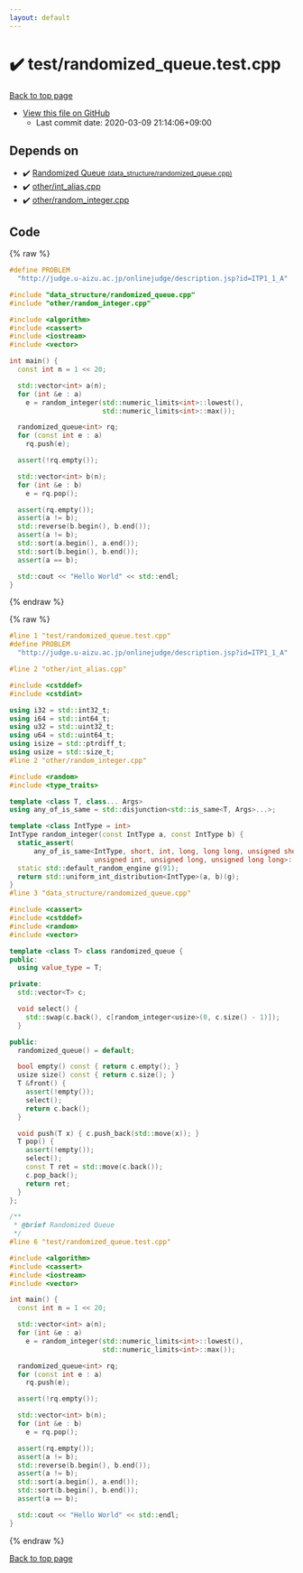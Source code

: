 ```yaml
---
layout: default
---
```


<!-- mathjax config similar to math.stackexchange -->
<script type="text/javascript" async
  src="https://cdnjs.cloudflare.com/ajax/libs/mathjax/2.7.5/MathJax.js?config=TeX-MML-AM_CHTML">
</script>
<script type="text/x-mathjax-config">
  MathJax.Hub.Config({
    TeX: { equationNumbers: { autoNumber: "AMS" }},
    tex2jax: {
      inlineMath: [ ['$','$'] ],
      processEscapes: true
    },
    "HTML-CSS": { matchFontHeight: false },
    displayAlign: "left",
    displayIndent: "2em"
  });
</script>

<script type="text/javascript" src="https://cdnjs.cloudflare.com/ajax/libs/jquery/3.4.1/jquery.min.js"></script>
<script src="https://cdn.jsdelivr.net/npm/jquery-balloon-js@1.1.2/jquery.balloon.min.js" integrity="sha256-ZEYs9VrgAeNuPvs15E39OsyOJaIkXEEt10fzxJ20+2I=" crossorigin="anonymous"></script>
<script type="text/javascript" src="../../assets/js/copy-button.js"></script>
<link rel="stylesheet" href="../../assets/css/copy-button.css" />


# :heavy_check_mark: test/randomized_queue.test.cpp

<a href="../../index.html">Back to top page</a>

* <a href="{{ site.github.repository_url }}/blob/master/test/randomized_queue.test.cpp">View this file on GitHub</a>
    - Last commit date: 2020-03-09 21:14:06+09:00




## Depends on

* :heavy_check_mark: <a href="../../library/data_structure/randomized_queue.cpp.html">Randomized Queue <small>(data_structure/randomized_queue.cpp)</small></a>
* :heavy_check_mark: <a href="../../library/other/int_alias.cpp.html">other/int_alias.cpp</a>
* :heavy_check_mark: <a href="../../library/other/random_integer.cpp.html">other/random_integer.cpp</a>


## Code

<a id="unbundled"></a>
{% raw %}
```cpp
#define PROBLEM                                                                \
  "http://judge.u-aizu.ac.jp/onlinejudge/description.jsp?id=ITP1_1_A"

#include "data_structure/randomized_queue.cpp"
#include "other/random_integer.cpp"

#include <algorithm>
#include <cassert>
#include <iostream>
#include <vector>

int main() {
  const int n = 1 << 20;

  std::vector<int> a(n);
  for (int &e : a)
    e = random_integer(std::numeric_limits<int>::lowest(),
                       std::numeric_limits<int>::max());

  randomized_queue<int> rq;
  for (const int e : a)
    rq.push(e);

  assert(!rq.empty());

  std::vector<int> b(n);
  for (int &e : b)
    e = rq.pop();

  assert(rq.empty());
  assert(a != b);
  std::reverse(b.begin(), b.end());
  assert(a != b);
  std::sort(a.begin(), a.end());
  std::sort(b.begin(), b.end());
  assert(a == b);

  std::cout << "Hello World" << std::endl;
}
```
{% endraw %}

<a id="bundled"></a>
{% raw %}
```cpp
#line 1 "test/randomized_queue.test.cpp"
#define PROBLEM                                                                \
  "http://judge.u-aizu.ac.jp/onlinejudge/description.jsp?id=ITP1_1_A"

#line 2 "other/int_alias.cpp"

#include <cstddef>
#include <cstdint>

using i32 = std::int32_t;
using i64 = std::int64_t;
using u32 = std::uint32_t;
using u64 = std::uint64_t;
using isize = std::ptrdiff_t;
using usize = std::size_t;
#line 2 "other/random_integer.cpp"

#include <random>
#include <type_traits>

template <class T, class... Args>
using any_of_is_same = std::disjunction<std::is_same<T, Args>...>;

template <class IntType = int>
IntType random_integer(const IntType a, const IntType b) {
  static_assert(
      any_of_is_same<IntType, short, int, long, long long, unsigned short,
                     unsigned int, unsigned long, unsigned long long>::value);
  static std::default_random_engine g(91);
  return std::uniform_int_distribution<IntType>(a, b)(g);
}
#line 3 "data_structure/randomized_queue.cpp"

#include <cassert>
#include <cstddef>
#include <random>
#include <vector>

template <class T> class randomized_queue {
public:
  using value_type = T;

private:
  std::vector<T> c;

  void select() {
    std::swap(c.back(), c[random_integer<usize>(0, c.size() - 1)]);
  }

public:
  randomized_queue() = default;

  bool empty() const { return c.empty(); }
  usize size() const { return c.size(); }
  T &front() {
    assert(!empty());
    select();
    return c.back();
  }

  void push(T x) { c.push_back(std::move(x)); }
  T pop() {
    assert(!empty());
    select();
    const T ret = std::move(c.back());
    c.pop_back();
    return ret;
  }
};

/**
 * @brief Randomized Queue
 */
#line 6 "test/randomized_queue.test.cpp"

#include <algorithm>
#include <cassert>
#include <iostream>
#include <vector>

int main() {
  const int n = 1 << 20;

  std::vector<int> a(n);
  for (int &e : a)
    e = random_integer(std::numeric_limits<int>::lowest(),
                       std::numeric_limits<int>::max());

  randomized_queue<int> rq;
  for (const int e : a)
    rq.push(e);

  assert(!rq.empty());

  std::vector<int> b(n);
  for (int &e : b)
    e = rq.pop();

  assert(rq.empty());
  assert(a != b);
  std::reverse(b.begin(), b.end());
  assert(a != b);
  std::sort(a.begin(), a.end());
  std::sort(b.begin(), b.end());
  assert(a == b);

  std::cout << "Hello World" << std::endl;
}

```
{% endraw %}

<a href="../../index.html">Back to top page</a>

